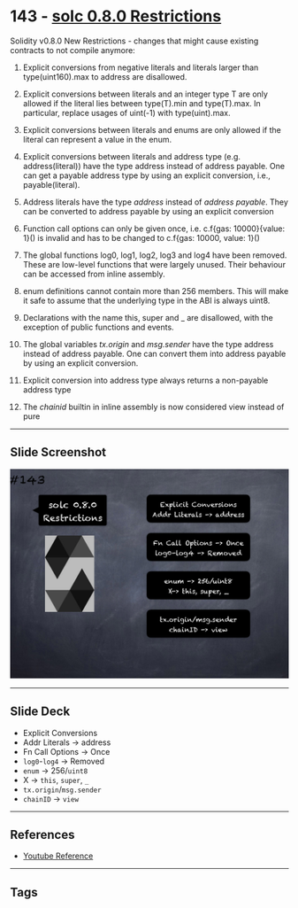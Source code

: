 # 143 - [solc 0.8.0 Restrictions](solc%200.8.0%20Restrictions.md)
Solidity v0.8.0 New Restrictions - changes that might cause existing contracts to not compile anymore:

1.  Explicit conversions from negative literals and literals larger than type(uint160).max to address are disallowed.
    
2.  Explicit conversions between literals and an integer type T are only allowed if the literal lies between type(T).min and type(T).max. In particular, replace usages of uint(-1) with type(uint).max.
    
3.  Explicit conversions between literals and enums are only allowed if the literal can represent a value in the enum.
    
4.  Explicit conversions between literals and address type (e.g. address(literal)) have the type address instead of address payable. One can get a payable address type by using an explicit conversion, i.e., payable(literal).
    
5.  Address literals have the type _address_ instead of _address payable_. They can be converted to address payable by using an explicit conversion
    
6.  Function call options can only be given once, i.e. c.f{gas: 10000}{value: 1}() is invalid and has to be changed to c.f{gas: 10000, value: 1}()
    
7.  The global functions log0, log1, log2, log3 and log4 have been removed. These are low-level functions that were largely unused. Their behaviour can be accessed from inline assembly.
    
8.  enum definitions cannot contain more than 256 members. This will make it safe to assume that the underlying type in the ABI is always uint8.
    
9.  Declarations with the name this, super and _ are disallowed, with the exception of public functions and events. 
    
10.  The global variables _tx.origin_ and _msg.sender_ have the type address instead of address payable. One can convert them into address payable by using an explicit conversion.
    
11.  Explicit conversion into address type always returns a non-payable address type
    
12.  The _chainid_ builtin in inline assembly is now considered view instead of pure

___
## Slide Screenshot
![143.png](../images/solidity201/143.png)
___
## Slide Deck
- Explicit Conversions
- Addr Literals -> address
- Fn Call Options -> Once 
- `log0`-`log4` -> Removed
- `enum` -> 256/`uint8`
- X -> `this`, `super`, `_`
- `tx.origin`/`msg.sender`
- `chainID` -> `view`
___
## References
- [Youtube Reference](https://youtu.be/C0zBhTgppLQ?t=354)
___
## Tags